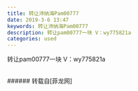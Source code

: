 ```yaml
---
title: 转让沛纳海Pam00777
date: 2019-3-6 13:47
keywords: 转让沛纳海Pam00777
description: 转让pam00777一块 V：wy775821a
categories: used
---
```

<td class="t_f" id="postmessage_3167727">

转让pam00777一块 V：wy775821a<br/>
<img alt="" border="0" class="zoom" data-cf-modified-879564be7b2e3a734c311d42-="" file="http://www.flw.ph/data/appbyme/upload/image/201903/06/1twAk8JknWaL.jpg" id="aimg_cs8y2" lazyloadthumb="1" onclick="" onmouseover="" src="http://www.flw.ph/data/appbyme/upload/image/201903/06/1twAk8JknWaL.jpg"/><br/>
<br/>
</td>
###### 转载自[菲龙网]